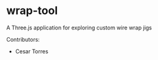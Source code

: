 wrap-tool
=========

A Three.js application for exploring custom wire wrap jigs

Contributors: 
* Cesar Torres 
